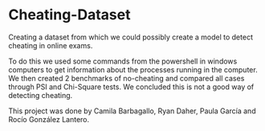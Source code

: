 # Cheating-Dataset
Creating a dataset from which we could possibly create a model to detect cheating in online exams. 

To do this we used some commands from the powershell in windows computers to get information about the processes running in the computer. We then created 2 benchmarks of no-cheating and compared all cases through PSI and Chi-Square tests. We concluded this is not a good way of detecting cheating.

This project was done by Camila Barbagallo, Ryan Daher, Paula García and Rocío González Lantero.
